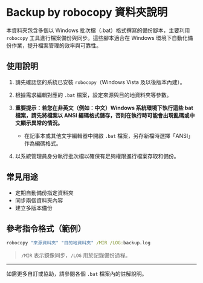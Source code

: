 # Backup by robocopy 資料夾說明

本資料夾包含多個以 Windows 批次檔（.bat）格式撰寫的備份腳本，主要利用 `robocopy` 工具進行檔案備份與同步。這些腳本適合在 Windows 環境下自動化備份作業，提升檔案管理的效率與可靠性。

## 使用說明

1. 請先確認您的系統已安裝 `robocopy`（Windows Vista 及以後版本內建）。
2. 根據需求編輯對應的 `.bat` 檔案，設定來源與目的地資料夾等參數。
3. **重要提示：若您在非英文（例如：中文）Windows 系統環境下執行這些 bat 檔案，請先將檔案以 ANSI 編碼格式儲存，否則在執行時可能會出現亂碼或中文顯示異常的情況。**

   - 在記事本或其他文字編輯器中開啟 `.bat` 檔案，另存新檔時選擇「ANSI」作為編碼格式。

4. 以系統管理員身分執行批次檔以確保有足夠權限進行檔案存取和備份。

## 常見用途

- 定期自動備份指定資料夾
- 同步兩個資料夾內容
- 建立多版本備份

## 參考指令格式（範例）

```bat
robocopy "來源資料夾" "目的地資料夾" /MIR /LOG:backup.log
```

> `/MIR` 表示鏡像同步，`/LOG` 用於記錄備份過程。

---

如需更多自訂或協助，請參閱各個 `.bat` 檔案內的註解說明。
